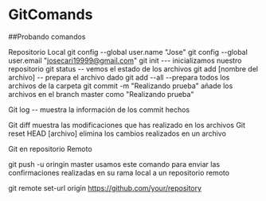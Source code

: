 # GitComands
##Probando comandos

Repositorio Local
git config --global user.name "Jose" 
git config --global user.email "josecari19999@gmail.com" 
git init --- inicializamos nuestro repositorio
git status -- vemos el estado de los archivos
git add [nombre del archivo] -- prepara el archivo dado
git add --all --prepara todos  los archivos de la carpeta 
git commit  -m "Realizando prueba" añade los archivos en el branch master como "Realizando prueba"

Git log  -- muestra la información de los commit hechos 

Git diff muestra las modificaciones que has realizado en los archivos 
Git reset HEAD [archivo]  elimina los cambios realizados en un archivo

Git en repositorio Remoto

git push -u oringin master     usamos este comando para enviar las confirmaciones realizadas en su rama local a un repositorio remoto


git remote set-url origin https://github.com/your/repository

